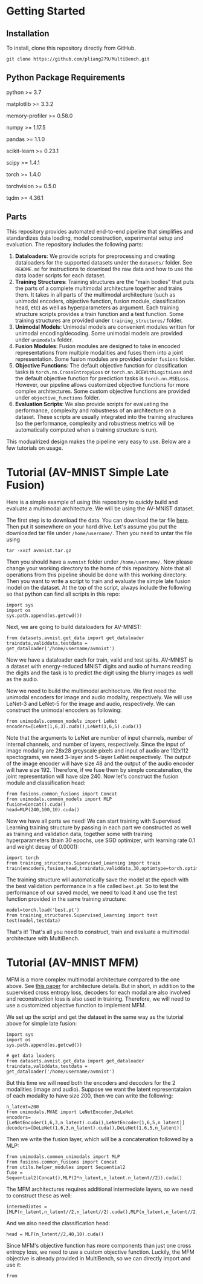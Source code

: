 # Getting Started

## Installation

To install, clone this repository directly from GitHub.

``git clone https://github.com/pliang279/MultiBench.git``

## Python Package Requirements

python >= 3.7

matplotlib >= 3.3.2

memory-profiler >= 0.58.0

numpy >= 1.17.5

pandas >= 1.1.0

scikit-learn >= 0.23.1

scipy >= 1.4.1

torch >= 1.4.0

torchvision >= 0.5.0

tqdm >= 4.36.1

## Parts

This repository provides automated end-to-end pipeline that simplifies and standardizes data loading, model construction, experimental setup and evaluation. The repository includes the following parts:

1) **Dataloaders**: We provide scripts for preprocessing and creating dataloaders for the supported datasets under the ``datasets/`` folder. See ``README.md`` for instructions to download the raw data and how to use the data loader scripts for each dataset. 
2) **Training Structures**: Training structures are the "main bodies" that puts the parts of a complete multimodal architecture together and trains them. It takes in all parts of the multimodal architecture (such as unimodal encoders, objective function, fusion module, classification head, etc) as well as hyperparameters as argument. Each training structure scripts provides a train function and a test function. Some training structures are provided under ``training_structures/`` folder.
3) **Unimodal Models**: Unimodal models are convenient modules written for unimodal encoding/decoding. Some unimodal models are provided under ``unimodals`` folder.
4) **Fusion Modules**: Fusion modules are designed to take in encoded representations from multiple modalities and fuses them into a joint representation. Some fusion modules are provided under ``fusions`` folder.
5) **Objective Functions**: The default objective function for classification tasks is ``torch.nn.CrossEntropyLoss`` or ``torch.nn.BCEWithLogitsLoss`` and the default objective function for prediction tasks is ``torch.nn.MSELoss``. However, our pipeline allows customized objective functions for more complex architectures. Some custom objective functions are provided under ``objective_functions`` folder.
6) **Evaluation Scripts**: We also provide scripts for evaluating the performance, complexity and robustness of an architecture on a dataset. These scripts are usually integrated into the training structures (so the performance, complexity and robustness metrics will be automatically computed when a training structure is run).

This modualrized design makes the pipeline very easy to use. Below are a few tutorials on usage.

# Tutorial (AV-MNIST Simple Late Fusion)

Here is a simple example of using this repository to quickly build and evaluate a multimodal architecture. We will be using the AV-MNIST dataset. 

The first step is to download the data. You can download the tar file [here](https://drive.google.com/file/d/1KvKynJJca5tDtI5Mmp6CoRh9pQywH8Xp/view?usp=sharing). Then put it somewhere on your hard drive. Let's assume you put the downloaded tar file under ``/home/username/``. Then you need to untar the file using

```
tar -xvzf avmnist.tar.gz
```

Then you should have a ``avmnist`` folder under ``/home/username/``. Now please change your working directory to the home of this repository. Note that all operations from this pipeline should be done with this working directory. Then you want to write a script to train and evaluate the simple late fusion model on the dataset. At the top of the script, always include the following so that python can find all scripts in this repo:

```
import sys
import os
sys.path.append(os.getcwd())
```

Next, we are going to build dataloaders for AV-MNIST:

```
from datasets.avnist.get_data import get_dataloader
traindata,validdata,testdata = get_dataloader('/home/username/avmnist')
```

Now we have a dataloader each for train, valid and test splits. AV-MNIST is a dataset with energy-reduced MNIST digits and audio of humans reading the digits and the task is to predict the digit using the blurry images as well as the audio.

Now we need to build the multimodal architecture. We first need the unimodal encoders for image and audio modality, respectively. We will use LeNet-3 and LeNet-5 for the image and audio, respectively. We can construct the unimodal encoders as following:

```
from unimodals.common_models import LeNet
encoders=[LeNet(1,6,3).cuda(),LeNet(1,6,5).cuda()]
```
Note that the arguments to LeNet are number of input channels, number of internal channels, and number of layers, respectively. Since the input of image modality are 28x28 greyscale pixels and input of audio are 112x112 spectograms, we need 3-layer and 5-layer LeNet respectively. The output of the image encoder will have size 48 and the output of the audio encoder will have size 192. Therefore, if we fuse them by simple concatenation, the joint representation will have size 240. Now let's construct the fusion module and classification head:
```
from fusions.common_fusions import Concat
from unimodals.common_models import MLP
fusion=Concat().cuda()
head=MLP(240,100,10).cuda()
```
Now we have all parts we need! We can start training with Supervised Learning training structure by passing in each part we constructed as well as training and validation data, together some with training hyperparameters (train 30 epochs, use SGD optimizer, with learning rate 0.1 and weight decay of 0.0001):
```
import torch
from training_structures.Supervised_Learning import train
train(encoders,fusion,head,traindata,validdata,30,optimtype=torch.optim.SGD,lr=0.1,weight_decay=0.0001)
```
The training structure will automatically save the model at the epoch with the best validation performance in a file called ``best.pt``. So to test the performance of our saved model, we need to load it and use the test function provided in the same training structure:
```
model=torch.load('best.pt')
from training_structures.Supervised_Learning import test
test(model,testdata)
```
That's it! That's all you need to construct, train and evaluate a multimodal architecture with MultiBench.

# Tutorial (AV-MNIST MFM)

MFM is a more complex multimodal architecture compared to the one above. See [this paper](https://openreview.net/forum?id=rygqqsA9KX) for architecture details. But in short, in addition to the supervised cross entropy loss, decoders for each modal are also involved and reconstruction loss is also used in training. Therefore, we will need to use a customized objective function to implement MFM.

We set up the script and get the dataset in the same way as the tutorial above for simple late fusion:
```
import sys
import os
sys.path.append(os.getcwd())

# get data loaders
from datasets.avnist.get_data import get_dataloader
traindata,validdata,testdata = get_dataloader('/home/username/avmnist')
```

But this time we will need both the encoders and decoders for the 2 modalities (image and audio). Suppose we want the latent representataion of each modality to have size 200, then we can write the following:
```
n_latent=200
from unimodals.MVAE import LeNetEncoder,DeLeNet
encoders=[LeNetEncoder(1,6,3,n_latent).cuda(),LeNetEncoder(1,6,5,n_latent)]
decoders=[DeLeNet(1,6,3,n_latent).cuda(),DeLeNet(1,6,5,n_latent)]
```
Then we write the fusion layer, which will be a concatenation followed by a MLP:
```
from unimodals.common_unimodals import MLP
from fusions.common_fusions import Concat
from utils.helper_modules import Sequential2
fuse = Sequential2(Concat(),MLP(2*n_latent,n_latent.n_latent//2)).cuda()
```
The MFM architectures requires additional intermediate layers, so we need to construct these as well:
```
intermediates = [MLP(n_latent,n_latent//2,n_latent//2).cuda(),MLP(n_latent,n_latent//2,n_latent//2).cuda()]
```
And we also need the classification head:
```
head = MLP(n_latent//2,40,10).cuda()
```
Since MFM's objective function has more components than just one cross entropy loss, we need to use a custom objective function. Luckily, the MFM objective is already provided in MultiBench, so we can directly import and use it:
```
from
```
